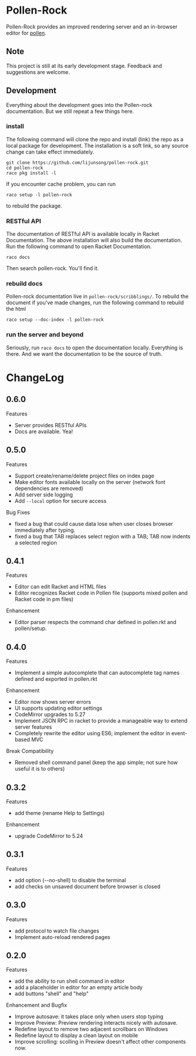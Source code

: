 # Pollen-Rock

Pollen-Rock provides an improved rendering server and an in-browser editor for
[pollen](http://docs.racket-lang.org/pollen/).

## Note

This project is still at its early development stage. Feedback and
suggestions are welcome.

## Development
Everything about the development goes into the Pollen-rock documentation. But we still
repeat a few things here.

### install
The following command will clone the repo and install (link) the repo as a
local package for development. The installation is a soft link, so any source
change can take effect immediately.

```
git clone https://github.com/lijunsong/pollen-rock.git
cd pollen-rock
raco pkg install -l
```

If you encounter cache problem, you can run

```
raco setup -l pollen-rock
```

to rebuild the package.

### RESTful API

The documentation of RESTful API is available locally in Racket Documentation.
The above installation will also build the documentation. Run the following
command to open Racket Documentation.

```
raco docs
```

Then search pollen-rock. You'll find it.

### rebuild docs

Pollen-rock documentation live in `pollen-rock/scribblings/`. To rebuild the
document if you've made changes, run the following command to rebuild the html

```
raco setup --doc-index -l pollen-rock
```

### run the server and beyond

Seriously, run `raco docs` to open the documentation locally. Everything is there.
And we want the documentation to be the source of truth.

# ChangeLog
## 0.6.0
Features
 - Server provides RESTful APIs
 - Docs are available. Yea!

## 0.5.0
Features
 - Support create/rename/delete project files on index page
 - Make editor fonts available locally on the server (network font dependencies are removed)
 - Add server side logging
 - Add `--local` option for secure access

Bug Fixes
 - fixed a bug that could cause data lose when user closes browser immediately after typing.
 - fixed a bug that TAB replaces select region with a TAB; TAB now indents a selected region

## 0.4.1
Features

 - Editor can edit Racket and HTML files
 - Editor recognizes Racket code in Pollen file (supports mixed pollen and Racket code in pm files)

Enhancement

 - Editor parser respects the command char defined in pollen.rkt and pollen/setup.


## 0.4.0
Features

 - Implement a simple autocomplete that can autocomplete tag names defined and exported in pollen.rkt

Enhancement

 - Editor now shows server errors
 - UI supports updating editor settings
 - CodeMirror upgrades to 5.27
 - Implement JSON RPC in racket to provide a manageable way to extend server features
 - Completely rewrite the editor using ES6; implement the editor in event-based MVC

Break Compatibility

 - Removed shell command panel (keep the app simple; not sure how useful it is to others)

## 0.3.2

Features

 - add theme (rename Help to Settings)

Enhancement

 - upgrade CodeMirror to 5.24

## 0.3.1

Features

 - add option (--no-shell) to disable the terminal
 - add checks on unsaved document before browser is closed

## 0.3.0

Features

 - add protocol to watch file changes
 - Implement auto-reload rendered pages

## 0.2.0

Features

- add the ability to run shell command in editor
- add a placeholder in editor for an empty article body
- add buttons "shell" and "help"

Enhancement and Bugfix

- Improve autosave: it takes place only when users stop typing
- Improve Preview: Preview rendering interacts nicely with autosave.
- Redefine layout to remove two adjacent scrollbars on Windows
- Redefine layout to display a clean layout on mobile
- Improve scrolling: scolling in Preview doesn't affect other
  components now.
